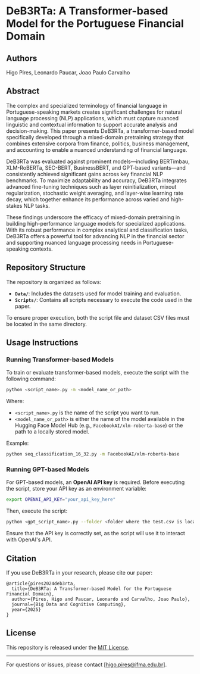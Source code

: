 # DeB3RTa: A Transformer-based Model for the Portuguese Financial Domain

## Authors
Higo Pires, Leonardo Paucar, Joao Paulo Carvalho

## Abstract
The complex and specialized terminology of financial language in Portuguese-speaking markets creates significant challenges for natural language processing (NLP) applications, which must capture nuanced linguistic and contextual information to support accurate analysis and decision-making. This paper presents DeB3RTa, a transformer-based model specifically developed through a mixed-domain pretraining strategy that combines extensive corpora from finance, politics, business management, and accounting to enable a nuanced understanding of financial language. 

DeB3RTa was evaluated against prominent models—including BERTimbau, XLM-RoBERTa, SEC-BERT, BusinessBERT, and GPT-based variants—and consistently achieved significant gains across key financial NLP benchmarks. To maximize adaptability and accuracy, DeB3RTa integrates advanced fine-tuning techniques such as layer reinitialization, mixout regularization, stochastic weight averaging, and layer-wise learning rate decay, which together enhance its performance across varied and high-stakes NLP tasks. 

These findings underscore the efficacy of mixed-domain pretraining in building high-performance language models for specialized applications. With its robust performance in complex analytical and classification tasks, DeB3RTa offers a powerful tool for advancing NLP in the financial sector and supporting nuanced language processing needs in Portuguese-speaking contexts.

## Repository Structure
The repository is organized as follows:

- **`Data/`**: Includes the datasets used for model training and evaluation.
- **`Scripts/`**: Contains all scripts necessary to execute the code used in the paper.

To ensure proper execution, both the script file and dataset CSV files must be located in the same directory.

## Usage Instructions

### Running Transformer-based Models
To train or evaluate transformer-based models, execute the script with the following command:
```bash
python <script_name>.py -m <model_name_or_path>
```

Where:
- `<script_name>.py` is the name of the script you want to run.
- `<model_name_or_path>` is either the name of the model available in the Hugging Face Model Hub (e.g., `FacebookAI/xlm-roberta-base`) or the path to a locally stored model.

Example:
```bash
python seq_classification_16_32.py -m FacebookAI/xlm-roberta-base
```

### Running GPT-based Models
For GPT-based models, an **OpenAI API key** is required. Before executing the script, store your API key as an environment variable:
```bash
export OPENAI_API_KEY="your_api_key_here"
```
Then, execute the script:
```bash
python <gpt_script_name>.py --folder <folder where the test.csv is located.>
```
Ensure that the API key is correctly set, as the script will use it to interact with OpenAI's API.

## Citation
If you use DeB3RTa in your research, please cite our paper:
```
@article{pires2024deb3rta,
  title={DeB3RTa: A Transformer-based Model for the Portuguese Financial Domain},
  author={Pires, Higo and Paucar, Leonardo and Carvalho, Joao Paulo},
  journal={Big Data and Cognitive Computing},
  year={2025}
}
```

## License
This repository is released under the [MIT License](LICENSE).

---
For questions or issues, please contact [higo.pires@ifma.edu.br].
